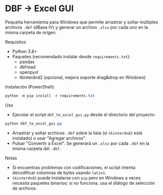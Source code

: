 # DBF → Excel GUI

Pequeña herramienta para Windows que permite arrastrar y soltar múltiples archivos `.dbf` (dBase IV)
y generar un archivo `.xlsx` por cada uno en la misma carpeta de origen.

Requisitos
- Python 3.8+
- Paquetes (recomendado instalar desde `requirements.txt`):
  - pandas
  - dbfread
  - openpyxl
  - tkinterdnd2 (opcional, mejora soporte drag&drop en Windows)

Instalación (PowerShell):

```powershell
python -m pip install -r requirements.txt
```

Uso
- Ejecutar el script `dbf_to_excel_gui.py` desde el directorio del proyecto:

```powershell
python dbf_to_excel_gui.py
```

- Arrastrar y soltar archivos `.dbf` sobre la lista (si `tkinterdnd2` está instalado) o usar "Agregar archivos".
- Pulsar "Convertir a Excel". Se generará un `.xlsx` por cada `.dbf` en la misma carpeta del `.dbf`.

Notas
- Si encuentras problemas con codificaciones, el script intenta decodificar columnas de bytes usando `latin1`.
- `tkinterdnd2` puede instalarse con `pip` pero en Windows a veces necesita paquetes binarios; si no funciona, usa el diálogo de selección de archivos.
